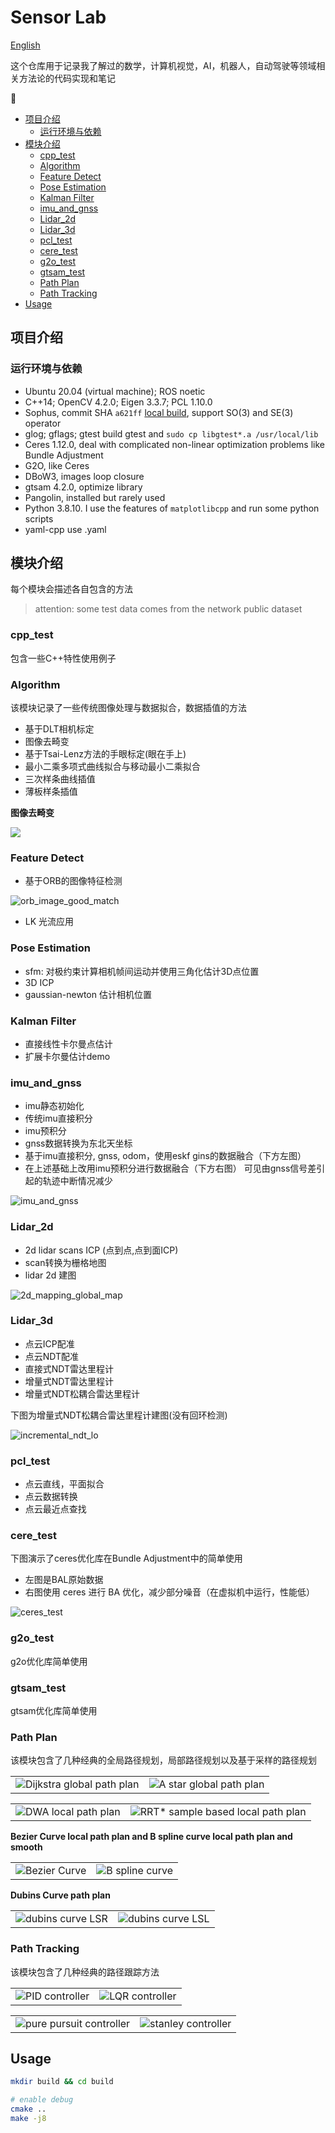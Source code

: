 # Sensor Lab <!-- omit in toc -->

[English](./README.md)

这个仓库用于记录我了解过的数学，计算机视觉，AI，机器人，自动驾驶等领域相关方法论的代码实现和笔记

:construction:

- [项目介绍](#项目介绍)
  - [运行环境与依赖](#运行环境与依赖)
- [模块介绍](#模块介绍)
  - [cpp\_test](#cpp_test)
  - [Algorithm](#algorithm)
  - [Feature Detect](#feature-detect)
  - [Pose Estimation](#pose-estimation)
  - [Kalman Filter](#kalman-filter)
  - [imu\_and\_gnss](#imu_and_gnss)
  - [Lidar\_2d](#lidar_2d)
  - [Lidar\_3d](#lidar_3d)
  - [pcl\_test](#pcl_test)
  - [cere\_test](#cere_test)
  - [g2o\_test](#g2o_test)
  - [gtsam\_test](#gtsam_test)
  - [Path Plan](#path-plan)
  - [Path Tracking](#path-tracking)
- [Usage](#usage)

## 项目介绍

### 运行环境与依赖

- Ubuntu 20.04 (virtual machine); ROS noetic
- C++14; OpenCV 4.2.0; Eigen 3.3.7; PCL 1.10.0
- Sophus, commit SHA `a621ff` [local build](./task/local_build_sophus.md), support SO(3) and SE(3) operator
- glog; gflags; gtest build gtest and `sudo cp libgtest*.a /usr/local/lib`
- Ceres 1.12.0, deal with complicated non-linear optimization problems like Bundle Adjustment
- G2O, like Ceres
- DBoW3, images loop closure
- gtsam 4.2.0, optimize library
- Pangolin, installed but rarely used
- Python 3.8.10. I use the features of `matplotlibcpp` and run some python scripts
- yaml-cpp use .yaml

## 模块介绍

每个模块会描述各自包含的方法

> attention: some test data comes from the network public dataset

### cpp_test

包含一些C++特性使用例子

### Algorithm

该模块记录了一些传统图像处理与数据拟合，数据插值的方法

- 基于DLT相机标定
- 图像去畸变
- 基于Tsai-Lenz方法的手眼标定(眼在手上)
- 最小二乘多项式曲线拟合与移动最小二乘拟合
- 三次样条曲线插值
- 薄板样条插值

**图像去畸变**

![](./support_files/image/algorithm/img1.png)

### Feature Detect

- 基于ORB的图像特征检测

![orb_image_good_match](./support_files/image/feature_detect/orb_image_good_match.png)

- LK 光流应用

### Pose Estimation

- sfm: 对极约束计算相机帧间运动并使用三角化估计3D点位置
- 3D ICP
- gaussian-newton 估计相机位置

### Kalman Filter

- 直接线性卡尔曼点估计
- 扩展卡尔曼估计demo

### imu_and_gnss

- imu静态初始化
- 传统imu直接积分
- imu预积分
- gnss数据转换为东北天坐标
- 基于imu直接积分, gnss, odom，使用eskf gins的数据融合（下方左图）
- 在上述基础上改用imu预积分进行数据融合（下方右图） 可见由gnss信号差引起的轨迹中断情况减少

![imu_and_gnss](./support_files/image/imu_and_gnss/imu_and_gnss.png)

### Lidar_2d

- 2d lidar scans ICP (点到点,点到面ICP)
- scan转换为栅格地图
- lidar 2d 建图

![2d_mapping_global_map](./support_files/image/lidar_2d/2d_mapping_global_map.png)

### Lidar_3d

- 点云ICP配准
- 点云NDT配准
- 直接式NDT雷达里程计
- 增量式NDT雷达里程计
- 增量式NDT松耦合雷达里程计

下图为增量式NDT松耦合雷达里程计建图(没有回环检测)

![incremental_ndt_lo](./support_files/image/lidar_3d/incremental_ndt_lo.png)

### pcl_test

- 点云直线，平面拟合
- 点云数据转换
- 点云最近点查找

### cere_test

下图演示了ceres优化库在Bundle Adjustment中的简单使用

- 左图是BAL原始数据
- 右图使用 ceres 进行 BA 优化，减少部分噪音（在虚拟机中运行，性能低）

![ceres_test](./support_files/image/ceres_test/ceres_1.png)


### g2o_test

g2o优化库简单使用

### gtsam_test

gtsam优化库简单使用

### Path Plan

该模块包含了几种经典的全局路径规划，局部路径规划以及基于采样的路径规划

<table>
    <tr>
        <td ><center><img src="./support_files/image/path_plan/dijkstra_demo.png" >Dijkstra global path plan </center></td>
        <td ><center><img src="./support_files/image/path_plan/astar_demo.png"  >A star global path plan</center></td>
    </tr>
</table>

<table>
    <tr>
        <td ><center><img src="./support_files/image/path_plan/dwa_demo.png" >DWA local path plan </center></td>
        <td ><center><img src="./support_files/image/path_plan/rrt_star_demo.png"  >RRT* sample based local path plan</center></td>
    </tr>
</table>

**Bezier Curve local path plan and B spline curve local path plan and smooth**

<table>
    <tr>
        <td ><center><img src="./support_files/image/path_plan/bezier_curve.png" >Bezier Curve </center></td>
        <td ><center><img src="./support_files/image/path_plan/b_spline_demo.png"  >B spline curve </center></td>
    </tr>
</table>

**Dubins Curve path plan**

<table>
    <tr>
        <td ><center><img src="./support_files/image/path_plan/dubins_curve_1.png" >dubins curve LSR </center></td>
        <td ><center><img src="./support_files/image/path_plan/dubins_curve_2.png"  >dubins curve LSL</center></td>
    </tr>
</table>

### Path Tracking

该模块包含了几种经典的路径跟踪方法

<table>
    <tr>
        <td ><center><img src="./support_files/image/path_tracking/pid_demo.png" >PID controller </center></td>
        <td ><center><img src="./support_files/image/path_tracking/lqr_demo.png"  >LQR controller</center></td>
    </tr>
</table>

<table>
    <tr>
        <td ><center><img src="./support_files/image/path_tracking/pure_pursuit_1.png" >pure pursuit controller </center></td>
        <td ><center><img src="./support_files/image/path_tracking/stanley_1.png"  >stanley controller</center></td>
    </tr>
</table>

## Usage

```bash
mkdir build && cd build

# enable debug
cmake ..
make -j8
```
